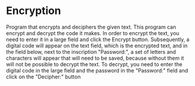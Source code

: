 # Encryption
Program that encrypts and deciphers the given text.
This program can encrypt and decrypt the code it makes. In order to encrypt the text, you need to enter it in a large field and click the Encrypt button. Subsequently, a digital code will appear on the text field, which is the encrypted text, and in the field below, next to the inscription "Password:", a set of letters and characters will appear that will need to be saved, because without them it will not be possible to decrypt the text.
To decrypt, you need to enter the digital code in the large field and the password in the "Password:" field and click on the "Decipher:" button
